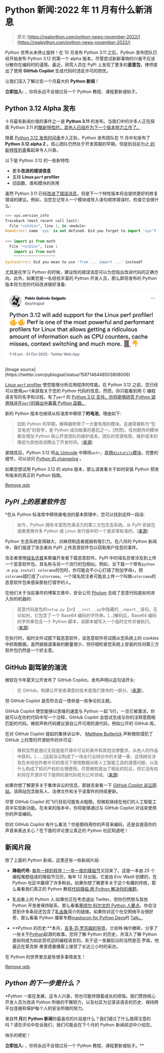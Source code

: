 # Python 新闻:2022 年 11 月有什么新消息

> 原文:[https://realpython.com/python-news-november-2022/](https://realpython.com/python-news-november-2022/)

Python 世界从未停止旋转！在 10 月发布 Python 3.11 之后，Python 发布团队已经开始发布 Python 3.12 的第一个 alpha 版本。尽管尝试新鲜事物的兴奋不应该分散你在编码时的谨慎。最近，研究人员在 PyPI 上发现了更多的**恶意包**，律师提出了使用 **GitHub Copilot** 生成代码时违反许可的担忧。

让我们深入了解过去一个月最大的 **Python 新闻**！

**立即加入:** ，你将永远不会错过另一个 Python 教程、课程更新或帖子。

## Python 3.12 Alpha 发布

十月最有新闻价值的事件之一是 **Python 3.11** 的发布。当我们中的许多人正在探索 Python 3.11 的[酷新特性时，其他人已经在为下一个版本努力工作了。](https://realpython.com/python311-new-features/)

随着 [Python 3.12 发布时间表](https://peps.python.org/pep-0693/)步入正轨，Python 发布团队在 11 月中旬发布了 **Python 3.12 alpha 2** 。核心团队仍然处于开发周期的早期，但是到目前为止,[的新特性列表](https://docs.python.org/dev/whatsnew/3.12.html)看起来令人兴奋。

以下是 Python 3.12 的一些新特性:

*   更多**改进的错误信息**
*   支持 **Linux `perf` profiler**
*   旧函数、类和模块的弃用

虽然 Python 3.11 已经[改进了错误消息](https://realpython.com/python311-error-messages/)，但是下一个特性版本将会提供更好的修复错误的建议。例如，当您忘记导入一个模块或导入语句顺序错误时，检查它会做什么:

>>>

```py
>>> sys.version_info
Traceback (most recent call last):
  File "<stdin>", line 1, in <module>
NameError: name 'sys' is not defined. Did you forget to import 'sys'?

>>> import pi from math
  File "<stdin>", line 1
    import pi from math
    ^^^^^^^^^^^^^^^^^^^
SyntaxError: Did you mean to use 'from ... import ...' instead?
```

尤其是在学习 Python 的时候，建设性的错误消息可以为您指出改进代码的正确方向。此外，如果您是一名经验丰富的 Python 开发人员，那么即将发布的 Python 版本将为您的代码改进做好准备:

[![Screenshot of Tweet announcing the Python 3.12 Linux perf profiler](img/d85e40e09048ab30b01e16def407af04.png)](https://files.realpython.com/media/Screenshot_2022-11-29_at_15.52.43.98f186c64c59.png)

<figcaption class="figure-caption text-center">[Image source](https://twitter.com/pyblogsal/status/1587146448503808006)</figcaption>

[Linux `perf` profiler](https://en.wikipedia.org/wiki/Perf_(Linux)) 使您能够分析应用程序的性能。在 Python 3.12 之前，您已经可以使用`perf`来获取关于您的 Python 代码的信息。然而，你只能看到用 C 编程语言写的名字和过程。有了`perf` 的 [Python 3.12 支持，你将能够研究 Python 调用栈并在`perf`的输出中暴露 Python 函数。](https://docs.python.org/dev/howto/perf_profiling.html)

新的 Python 版本也继续从标准库中移除了**的电池**，理由如下:

> 回到 Python 的早期，解释器附带了一大套有用的模块。这通常被称为“包含电池”的哲学，是 Python 成功故事的基石之一。[然而]，任何额外的模块都会增加 Python 核心开发团队的维护成本。团队的资源有限，维护成本的降低为其他改进腾出了开发时间。([来源](https://peps.python.org/pep-0594/))

紧随其后，Python 3.12 将[从 Unicode](https://peps.python.org/pep-0623/) 中移除`wstr`，[弃用`distutils`模块](https://peps.python.org/pep-0632/)。完整的细节，可以访问 [Python 的 changelog](https://docs.python.org/dev/whatsnew/changelog.html#changelog) 。

如果您想试用 Python 3.12 的 alpha 版本，那么请查看关于如何安装 Python 预发布版本的真正的 Python 指南。

[*Remove ads*](/account/join/)

## *PyPI 上的恶意软件包*

 *在从 Python 标准库中移除废电池的基本原理中，您可以找到这样一段话:

> 如今，Python 拥有丰富而充满活力的第三方包生态系统。从 PyPI 安装包或者使用许多 Python 或 Linux 发行版中的一个是非常标准的。([来源](https://peps.python.org/pep-0594/))

Python 生态系统变得越大，对麻烦制造者就越有吸引力。在八月的 Python 新闻中，我们报道了攻击者向 PyPI 上传恶意软件包以窃取用户信息的事件。

攻击者使用[域名仿冒](https://en.wikipedia.org/wiki/Typosquatting)来欺骗开发者下载恶意软件。PyPI 中的域名仿冒涉及到上传一个恶意软件包，其名称与另一个流行的包相似。例如，当下载一个带有`python -m pip install colorama`的包时，你可能会不小心打错了附加字母`s`，把`colorama`错打成了`colorsama`。一个域名抢注者可能会上传一个叫做`colorsama`的恶意软件包来感染那些打错字的人。

在他们关于当前事件的博客文章中，安全公司 [Phylum](https://www.phylum.io/) 总结了恶意代码是如何进入你的机器的:

> 恶意代码是包的`setup.py`【or】`__init__.py`中隐藏的`__import__`语句。无论如何，它包含了一个 Base64 编码的字符串。[…]解码后，Base64 编码的字符串包含一个 Python 脚本，该脚本被写入一个临时文件并被执行。([来源](https://blog.phylum.io/phylum-discovers-dozens-more-pypi-packages-attempting-to-deliver-w4sp-stealer-in-ongoing-supply-chain-attack))

在执行时，临时文件试图下载恶意软件，该恶意软件将试图从您系统上的 cookies 中抓取数据。虽然据报道事故的数量很少，但仔细检查您系统上安装的任何第三方软件包仍然是一个好主意。

## GitHub 副驾驶的湍流

微软在今年夏天公开发布了 GitHub Copilot。发布声明以这句话开头:

> 在 GitHub，构建让开发者满意的技术是我们使命的一部分。([来源](https://github.blog/2022-06-21-github-copilot-is-generally-available-to-all-developers/))。

但 GitHub Copilot 是否符合这一使命是一些争论的主题。

GitHub Copilot 使您能够以思维的速度与 Python 一起飞行。一旦它被激活，你就可以在你的代码中写一个注释，GitHub Copilot 会尝试生成与你的注释意图相匹配的代码。微软声称代码建议源自公开可用的源代码，例如公开的 GitHub 库。

在对 GitHub Copilot 提起的集体诉讼中， [Matthew Butterick](https://matthewbutterick.com) 声称微软侵犯了 GitHub 上托管的开源软件的许可证:

> 微软显然是通过无视底层开源许可证的条件和其他法律要求，从他人的作品中获利。[……]这起诉讼构成了一场全行业辩论中的关键一章，这场辩论涉及在未经创作者许可的情况下使用数据训练人工智能工具的道德问题，以及什么构成了知识产权的合理使用。尽管微软提出了相反的抗议，但它没有权利将在开源许可下提供的源代码视为公共领域。([来源](https://www.saverilawfirm.com/our-cases/github-copilot-intellectual-property-litigation))

如果你想了解更多关于集体诉讼的信息，那就去查看一下 [GitHub Copilot 诉讼网站](https://githubcopilotlitigation.com)。该网站包含联系人、法律文件和关于该案件的持续更新。

尽管 GitHub Copilot 的飞行目前可能有点粗糙，但微软继续在他们的人工智能工具中实现新功能。在未来的版本中，你将能够通过与 GitHub Copilot 对话来使用你的声音编码。

你对 GitHub Copilot 有什么看法？你是期待用你的声音来编码，还是会提高你的声音来表达关心？在下面的评论里让真正的 Python 社区知道吧！

## 新闻片段

除了上面的 Python 新闻，这里还有一些新闻片段:

*   **降临代号:** [每年一样的程序！一年一度的](https://en.wikipedia.org/wiki/Dinner_for_One)[降临节](https://adventofcode.com/about)又回来了。这是一本由 25 个编程难题组成的降临节日历，每年 12 月出版。它是由 Eric Wastl 创建的，在 Python 社区中赢得了许多粉丝。如果你想了解更多关于这个有趣的传统，那么看看我们真正的 Python 教程[代码降临:用 Python 解决你的难题](https://realpython.com/python-advent-of-code/)。

*   乳齿象上的 Python 人:如果你正在考虑退出 Twitter，但你仍然想与其他 Python 开发者保持联系，那么看看[塞缪尔·科尔文的 Python 人要点](https://gist.github.com/samuelcolvin/1743d8919acb465c1fbbcea2c3cdaf3e)。你会注意到许多条目还包含了[乳齿象](https://en.wikipedia.org/wiki/Mastodon_(software))简介的链接。如果你对这个社交网络平台很好奇，那么看看 Python 播客专题[mastocon for Python Devs](https://talkpython.fm/episodes/show/390/mastodon-for-python-devs)的 [Talk。](https://talkpython.fm/home)

*   **Python 的历史:**本月，[吉多·范·罗苏姆的导师](https://twitter.com/gvanrossum/status/1596268474518876160)，兰伯特·梅尔滕斯，分享了一些关于[Python](https://inference-review.com/article/the-origins-of-python)起源的故事。您将了解 Python 的历史，并深入了解 Python 是如何成为如此受欢迎的编程语言的。处于这一发展前沿的当然是范·罗森，他最近在莱克斯·弗里德曼播客上接受了长达三小时的采访。

在 Python 的世界里总是有很多事情发生！

[*Remove ads*](/account/join/)

## *Python 的下一步是什么？*

 *Python 一直在发展，这令人兴奋，但也可能伴随着成长的烦恼。我们赞扬核心开发人员为改进 Python 所做的不懈努力，以及社区为记录该语言的历史、保持跨平台连接和保护每个人的安全所做的努力。

来自**11 月**的 **Python 新闻**你最喜欢的片段是什么？我们错过了什么值得注意的吗？请在评论中告诉我们，我们可能会在下个月的 Python 新闻综述中介绍您。

快乐的蟒蛇！

**立即加入:** ，你将永远不会错过另一个 Python 教程、课程更新或帖子。**